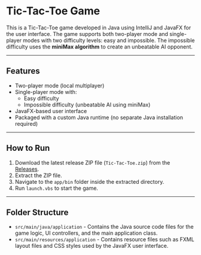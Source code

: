 # Tic-Tac-Toe Game

This is a Tic-Tac-Toe game developed in Java using IntelliJ and JavaFX for the user interface. The game supports both two-player mode and single-player modes with two difficulty levels: easy and impossible. The impossible difficulty uses the **miniMax algorithm** to create an unbeatable AI opponent.

---

## Features

- Two-player mode (local multiplayer)
- Single-player mode with:
  - Easy difficulty
  - Impossible difficulty (unbeatable AI using miniMax)
- JavaFX-based user interface
- Packaged with a custom Java runtime (no separate Java installation required)

---

## How to Run

1. Download the latest release ZIP file (`Tic-Tac-Toe.zip`) from the [Releases](https://github.com/YOUR_USERNAME/YOUR_REPO/releases).
2. Extract the ZIP file.
3. Navigate to the `app/bin` folder inside the extracted directory.
4. Run `launch.vbs` to start the game.

---

## Folder Structure

- `src/main/java/application` - Contains the Java source code files for the game logic, UI controllers, and the main application class.  
- `src/main/resources/application` - Contains resource files such as FXML layout files and CSS styles used by the JavaFX user interface.
